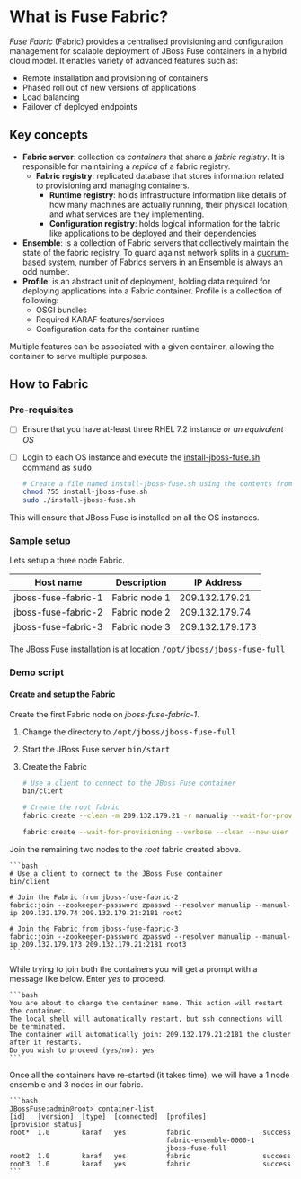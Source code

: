 # What is Fuse Fabric?

*Fuse Fabric* (Fabric) provides a centralised provisioning and configuration management for scalable deployment of JBoss Fuse containers in a hybrid cloud model.  It enables variety of advanced features such as:

+ Remote installation and provisioning of containers
+ Phased roll out of new versions of applications
+ Load balancing
+ Failover of deployed endpoints

## Key concepts

+ **Fabric server**: collection os *containers* that share a *fabric registry*.  It is responsible for maintaining a *replica* of a fabric registry.
    + **Fabric registry**: replicated database that stores information related to provisioning and managing containers.
        + **Runtime registry**: holds infrastructure information like details of how many machines are actually running, their physical location, and what services are they implementing.
        + **Configuration registry**: holds logical information for the fabric like applications to be deployed and their dependencies
+ **Ensemble**: is a collection of Fabric servers that collectively maintain the state of the fabric registry.  To guard against network splits in a [quorum-based](http://en.wikipedia.org/wiki/Quorum_(distributed_computing)) system, number of Fabrics servers in an Ensemble is always an odd number.
+ **Profile**: is an abstract unit of deployment, holding data required for deploying applications into a Fabric container. Profile is a collection of following:
    + OSGI bundles
    + Required KARAF features/services
    + Configuration data for the container runtime

Multiple features can be associated with a given container, allowing the container to serve multiple purposes.

## How to Fabric

### Pre-requisites

- [ ] Ensure that you have at-least three RHEL 7.2 instance *or an equivalent OS*
- [ ] Login to each OS instance and execute the [install-jboss-fuse.sh](https://github.com/finiteloopme/fabric8-demo/blob/master/install-jboss-fuse.sh) command as <kbd>sudo</kbd>

    ```bash
    # Create a file named install-jboss-fuse.sh using the contents from the above link to install-jboss-fuse.sh
    chmod 755 install-jboss-fuse.sh
    sudo ./install-jboss-fuse.sh
    ```
This will ensure that JBoss Fuse is installed on all the OS instances.

### Sample setup
Lets setup a three node Fabric.

Host name           | Description   | IP Address
--------------------|---------------|----------------
jboss-fuse-fabric-1 | Fabric node 1 | 209.132.179.21
jboss-fuse-fabric-2 | Fabric node 2 | 209.132.179.74
jboss-fuse-fabric-3 | Fabric node 3 | 209.132.179.173

The JBoss Fuse installation is at location <kbd>/opt/jboss/jboss-fuse-full</kbd>

### Demo script

#### Create and setup the Fabric
Create the first Fabric node on *jboss-fuse-fabric-1*.

1. Change the directory to <kbd>/opt/jboss/jboss-fuse-full</kbd>
2. Start the JBoss Fuse server <kbd>bin/start</kbd>
3. Create the Fabric

    ```bash
    # Use a client to connect to the JBoss Fuse container
    bin/client

    # Create the root fabric
    fabric:create --clean -m 209.132.179.21 -r manualip --wait-for-provisioning

    fabric:create --wait-for-provisioning --verbose --clean --new-user fAdmin --new-user-role admin --new-user-password fAdmin --zookeeper-password zpasswd --resolver manualip --manual-ip 209.132.179.21
    ```

Join the remaining two nodes to the *root* fabric created above.

    ```bash
    # Use a client to connect to the JBoss Fuse container
    bin/client

    # Join the Fabric from jboss-fuse-fabric-2
    fabric:join --zookeeper-password zpasswd --resolver manualip --manual-ip 209.132.179.74 209.132.179.21:2181 root2

    # Join the Fabric from jboss-fuse-fabric-3
    fabric:join --zookeeper-password zpasswd --resolver manualip --manual-ip 209.132.179.173 209.132.179.21:2181 root3
    ```

While trying to join both the containers you will get a prompt with a message like below. Enter *yes* to proceed.

    ```bash
    You are about to change the container name. This action will restart the container.
    The local shell will automatically restart, but ssh connections will be terminated.
    The container will automatically join: 209.132.179.21:2181 the cluster after it restarts.
    Do you wish to proceed (yes/no): yes
    ```

Once all the containers have re-started (it takes time), we will have a 1 node ensemble and 3 nodes in our fabric.

    ```bash
    JBossFuse:admin@root> container-list
    [id]   [version]  [type]  [connected]  [profiles]              [provision status]
    root*  1.0        karaf   yes          fabric                  success           
                                           fabric-ensemble-0000-1                    
                                           jboss-fuse-full                           
    root2  1.0        karaf   yes          fabric                  success           
    root3  1.0        karaf   yes          fabric                  success           
    ```
